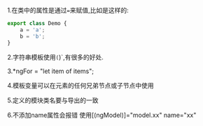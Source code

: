 1.在类中的属性是通过`=`来赋值,比如是这样的:
```javascript
export class Demo {
    a = 'a';
    b = 'b';
}
```

2.字符串模板使用`(`)`,有很多的好处.

3.*ngFor = "let item of items";

4.模板变量可以在元素的任何兄弟节点或子节点中使用

5.定义的模块类名要与导出的一致

6.不添加name属性会报错 使用[(ngModel)]="model.xx" name="xx"